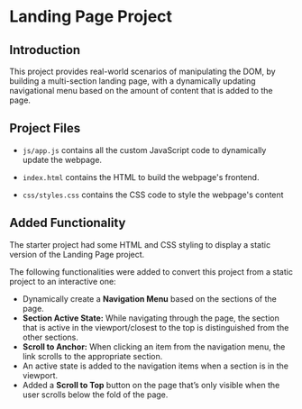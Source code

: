 # Landing Page Project

## Introduction

This project provides real-world scenarios of manipulating the DOM, by building a multi-section landing page, with a dynamically updating navigational menu based on the amount of content that is added to the page. 

## Project Files

- `js/app.js` contains all the custom JavaScript code to dynamically update the webpage.

- `index.html` contains the HTML to build the webpage's frontend.

- `css/styles.css` contains the CSS code to style the webpage's content

## Added Functionality

The starter project had some HTML and CSS styling to display a static version of the Landing Page project. 

The following functionalities were added to convert this project from a static project to an interactive one:

- Dynamically create a **Navigation Menu** based on the sections of the page.
- **Section Active State:** While navigating through the page, the section that is active in the viewport/closest to the top is distinguished from the other sections.
- **Scroll to Anchor:** When clicking an item from the navigation menu, the link scrolls to the appropriate section.
- An active state is added to the navigation items when a section is in the viewport.
- Added a **Scroll to Top** button on the page that’s only visible when the user scrolls below the fold of the page.
